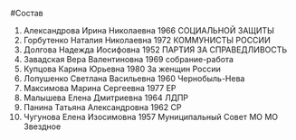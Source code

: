 #Состав
1. Александрова Ирина Николаевна 1966 СОЦИАЛЬНОЙ ЗАЩИТЫ
2. Горбутенко Наталия Николаевна 1972 КОММУНИСТЫ РОССИИ
3. Долгова Надежда Иосифовна 1952 ПАРТИЯ ЗА СПРАВЕДЛИВОСТЬ
4. Завадская Вера Валентиновна 1969 собрание-работа
5. Купцова Карина Юрьевна 1980 За женщин России
6. Лопушенко Светлана Васильевна 1960 Чернобыль-Нева
7. Максимова Марина Сергеевна 1977 ЕР
8. Малышева Елена Дмитриевна 1964 ЛДПР
9. Панина Татьяна Александровна 1962 СР
10. Чугунова Елена Изосимовна 1957 Муниципальный Совет МО МО Звездное
